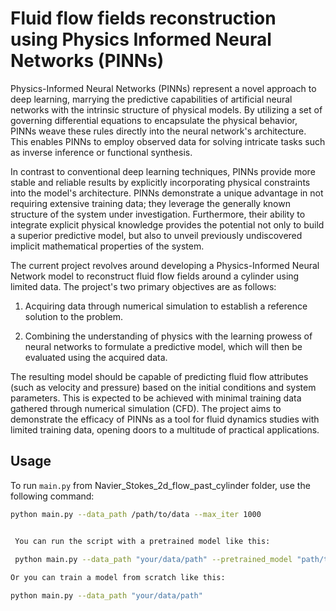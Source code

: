 # Fluid flow fields reconstruction using Physics Informed Neural Networks (PINNs)

Physics-Informed Neural Networks (PINNs) represent a novel approach to deep learning, marrying the predictive capabilities of artificial neural networks with the intrinsic structure of physical models. By utilizing a set of governing differential equations to encapsulate the physical behavior, PINNs weave these rules directly into the neural network's architecture. This enables PINNs to employ observed data for solving intricate tasks such as inverse inference or functional synthesis.

In contrast to conventional deep learning techniques, PINNs provide more stable and reliable results by explicitly incorporating physical constraints into the model's architecture. PINNs demonstrate a unique advantage in not requiring extensive training data; they leverage the generally known structure of the system under investigation. Furthermore, their ability to integrate explicit physical knowledge provides the potential not only to build a superior predictive model, but also to unveil previously undiscovered implicit mathematical properties of the system.

The current project revolves around developing a Physics-Informed Neural Network model to reconstruct fluid flow fields around a cylinder using limited data. The project's two primary objectives are as follows:

1. Acquiring data through numerical simulation to establish a reference solution to the problem.

2. Combining the understanding of physics with the learning prowess of neural networks to formulate a predictive model, which will then be evaluated using the acquired data.
   
The resulting model should be capable of predicting fluid flow attributes (such as velocity and pressure) based on the initial conditions and system parameters. This is expected to be achieved with minimal training data gathered through numerical simulation (CFD). The project aims to demonstrate the efficacy of PINNs as a tool for fluid dynamics studies with limited training data, opening doors to a multitude of practical applications.

## Usage

To run `main.py` from Navier_Stokes_2d_flow_past_cylinder folder, use the following command:

```bash
python main.py --data_path /path/to/data --max_iter 1000


 You can run the script with a pretrained model like this:
 
 python main.py --data_path "your/data/path" --pretrained_model "path/to/pretrained/model.pth"

Or you can train a model from scratch like this:

python main.py --data_path "your/data/path"

